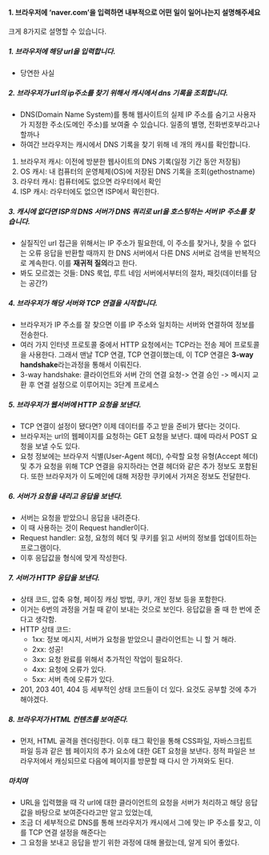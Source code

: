 #### 1. 브라우저에 ‘naver.com’을 입력하면 내부적으로 어떤 일이 일어나는지 설명해주세요
크게 8가지로 설명할 수 있습니다.
##### 1. 브라우저에 해당 url을 입력합니다.
- 당연한 사실
##### 2. 브라우저가 url의 ip주소를 찾기 위해서 캐시에서 dns 기록을 조회합니다.
- DNS(Domain Name System)를 통해 웹사이트의 실제 IP 주소를 숨기고 사용자가 지정한 주소(도메인 주소)를 보여줄 수 있습니다.
  일종의 별명, 전화번호부라고나 할까나
- 하여간 브라우저는 캐시에서 DNS 기록을 찾기 위해 네 개의 캐시를 확인합니다.
1. 브라우저 캐시: 이전에 방분한 웹사이트의 DNS 기록(일정 기간 동안 저장됨)
2. OS 캐시: 내 컴퓨터의 운영체제(OS)에 저장된 DNS 기록을 조회(gethostname)
3. 라우터 캐시: 컴퓨터에도 없으면 라우터에서 확인
4. ISP 캐시: 라우터에도 없으면 ISP에서 확인한다.
##### 3. 캐시에 없다면 ISP의 DNS 서버가 DNS 쿼리로 url을 호스팅하는 서버 IP 주소를 찾습니다.
- 실질직인 url 접근을 위해서는 IP 주소가 필요한데, 이 주소를 찾거나, 찾을 수 없다는 오류 응답을 반환할 때까지 한 DNS 서버에서 다른 DNS 서버로 검색을 반복적으로 계속한다.
이를 **재귀적 질의**라고 한다.
- 봐도 모르겠는 것들: DNS 룩업, 루트 네임 서버에서부터의 절차, 패킷(데이터를 담는 공간?)

##### 4. 브라우저가 해당 서버와 TCP 연결을 시작합니다.
- 브라우저가 IP 주소를 잘 찾으면 이를 IP 주소와 일치하는 서버와 연결하여 정보를 전송한다.
- 여러 가지 인터넷 프로토콜 중에서 HTTP 요청에서는 TCP라는 전송 제어 프로토콜을 사용한다.
  그래서 맨날 TCP 연결, TCP 연결이했는데, 이 TCP 연결은 **3-way handshake**라는과정을 통해서 이뤄진다.
- 3-way handshake: 클라이언트와 서버 간의 연결 요청-> 연결 승인 -> 메시지 교환 후 연결 설정으로 이루어지는 3단계 프로세스
##### 5. 브라우저가 웹서버에 HTTP 요청을 보낸다.
- TCP 연결이 설정이 됐다면? 이제 데이터를 주고 받을 준비가 됐다는 것이다.
- 브라우저는 url의 웹페이지를 요청하는 GET 요청을 보낸다. 떄에 따라서 POST 요청을 보낼 수도 있다.
- 요청 정보에는 브라우저 식별(User-Agent 헤더), 수락할 요청 유형(Accept 헤더) 및 추가 요청을 위해 TCP 연결을 유지하라는 연결 헤더와 같은 추가 정보도 포함된다. 또한 브라우저가 이 도메인에 대해 저장한 쿠키에서 가져온 정보도 전달한다.

##### 6. 서버가 요청을 내리고 응답을 보낸다.
- 서버는 요청을 받았으니 응답을 내려준다.
- 이 때 사용하는 것이 Request handler이다.
- Request handler: 요청, 요청의 헤더 및 쿠키를 읽고 서버의 정보를 업데이트하는 프로그램이다.
- 이후 응답값을 형식에 맞게 작성한다.

##### 7. 서버가 HTTP 응답을 보낸다.
- 상태 코드, 압축 유형, 페이징 캐싱 방법, 쿠키, 개인 정보 등을 포함한다.
- 이거는 6번의 과정을 거칠 때 같이 보내는 것으로 보인다. 응답값을 줄 때 한 번에 준다고 생각함.
- HTTP 상태 코드:
  - 1xx: 정보 메시지, 서버가 요청을 받았으니 클라이언트는 니 할 거 해라.
  - 2xx: 성공!
  - 3xx: 요청 완료를 위해서 추가적인 작업이 필요하다.
  - 4xx: 요청에 오류가 있다.
  - 5xx: 서버 측에 오류가 있다.
- 201, 203 401, 404 등 세부적인 상태 코드들이 더 있다. 요것도 공부할 것에 추가해야겠다.

##### 8. 브라우저가 HTML 컨텐츠를 보여준다.
- 먼저, HTML 골격을 렌더링한다. 이후 태그 확인을 통해 CSS파일, 자바스크립트 파일 등과 같은 웹 페이지의 추가 요소에 대한
  GET 요청을 보낸다. 정적 파일은 브라우저에서 캐싱되므로 다음에 페이지를 방문할 때 다시 안 가져와도 된다.

##### 마치며
- URL을 입력했을 때 각 url에 대한 클라이언트의 요청을 서버가 처리하고 해당 응답값을 바탕으로 보여준다라고만 알고 있었는데,
- 조금 더 세부적으로 DNS를 통해 브라우저가 캐시에서 그에 맞는 IP 주소를 찾고, 이를 TCP 연결 설정을 해준다는
- 그 요청을 보내고 응답을 받기 위한 과정에 대해 몰랐는데, 알게 되어 좋았다.
